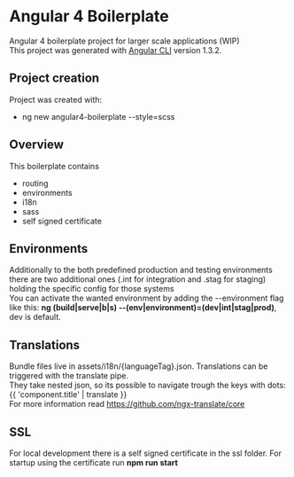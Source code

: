 # Angular 4 Boilerplate

Angular 4 boilerplate project for larger scale applications (WIP)<br />
This project was generated with [Angular CLI](https://github.com/angular/angular-cli) version 1.3.2.

## Project creation
Project was created with:
* ng new angular4-boilerplate --style=scss

## Overview
This boilerplate contains
* routing
* environments
* i18n
* sass
* self signed certificate

## Environments
Additionally to the both predefined production and testing environments there are two additional ones (.int for integration and .stag for staging) holding the specific config for those systems<br />
You can activate the wanted environment by adding the --environment flag like this: **ng (build|serve|b|s) --(env|environment)=(dev|int|stag|prod)**, dev is default.
 
## Translations
Bundle files live in assets/i18n/{languageTag}.json. Translations can be triggered with the translate pipe.<br />
They take nested json, so its possible to navigate trough the keys with dots: {{ 'component.title' | translate }}<br />
For more information read https://github.com/ngx-translate/core<br />

## SSL
For local development there is a self signed certificate in the ssl folder. For startup using the certificate run **npm run start**
